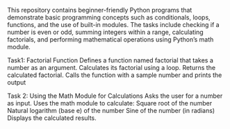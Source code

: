 This repository contains beginner-friendly Python programs that demonstrate basic programming concepts such as conditionals, loops, functions, and the use of built-in modules. The tasks include checking if a number is even or odd, summing integers within a range, calculating factorials, and performing mathematical operations using Python’s math module.

Task1: Factorial Function
Defines a function named factorial that takes a number as an argument.
Calculates its factorial using a loop.
Returns the calculated factorial.
Calls the function with a sample number and prints the output

Task 2: Using the Math Module for Calculations
Asks the user for a number as input.
Uses the math module to calculate:
Square root of the number
Natural logarithm (base e) of the number
Sine of the number (in radians)
Displays the calculated results.
